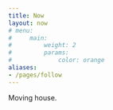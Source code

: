 ```yaml
---
title: Now
layout: now
# menu:
#     main:
#         weight: 2
#         params:
#             color: orange
aliases:
- /pages/follow
---
```


Moving house.
